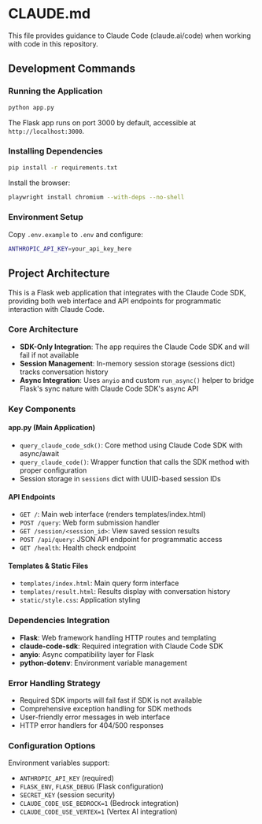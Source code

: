 # CLAUDE.md

This file provides guidance to Claude Code (claude.ai/code) when working with code in this repository.

## Development Commands

### Running the Application
```bash
python app.py
```
The Flask app runs on port 3000 by default, accessible at `http://localhost:3000`.

### Installing Dependencies
```bash
pip install -r requirements.txt
```
Install the browser:
```bash
playwright install chromium --with-deps --no-shell
```

### Environment Setup
Copy `.env.example` to `.env` and configure:
```bash
ANTHROPIC_API_KEY=your_api_key_here
```

## Project Architecture

This is a Flask web application that integrates with the Claude Code SDK, providing both web interface and API endpoints for programmatic interaction with Claude Code.

### Core Architecture
- **SDK-Only Integration**: The app requires the Claude Code SDK and will fail if not available
- **Session Management**: In-memory session storage (sessions dict) tracks conversation history
- **Async Integration**: Uses `anyio` and custom `run_async()` helper to bridge Flask's sync nature with Claude Code SDK's async API

### Key Components

#### app.py (Main Application)
- `query_claude_code_sdk()`: Core method using Claude Code SDK with async/await
- `query_claude_code()`: Wrapper function that calls the SDK method with proper configuration
- Session storage in `sessions` dict with UUID-based session IDs

#### API Endpoints
- `GET /`: Main web interface (renders templates/index.html)
- `POST /query`: Web form submission handler
- `GET /session/<session_id>`: View saved session results  
- `POST /api/query`: JSON API endpoint for programmatic access
- `GET /health`: Health check endpoint

#### Templates & Static Files
- `templates/index.html`: Main query form interface
- `templates/result.html`: Results display with conversation history
- `static/style.css`: Application styling

### Dependencies Integration
- **Flask**: Web framework handling HTTP routes and templating
- **claude-code-sdk**: Required integration with Claude Code SDK
- **anyio**: Async compatibility layer for Flask
- **python-dotenv**: Environment variable management

### Error Handling Strategy
- Required SDK imports will fail fast if SDK is not available
- Comprehensive exception handling for SDK methods
- User-friendly error messages in web interface
- HTTP error handlers for 404/500 responses

### Configuration Options
Environment variables support:
- `ANTHROPIC_API_KEY` (required)
- `FLASK_ENV`, `FLASK_DEBUG` (Flask configuration)
- `SECRET_KEY` (session security)
- `CLAUDE_CODE_USE_BEDROCK=1` (Bedrock integration)
- `CLAUDE_CODE_USE_VERTEX=1` (Vertex AI integration)